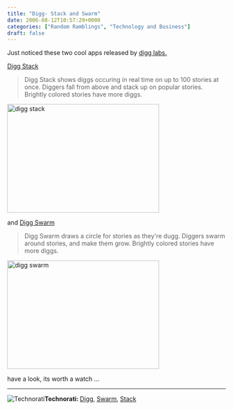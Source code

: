 ```yaml
---
title: "Digg- Stack and Swarm"
date: 2006-08-12T10:57:29+0000
categories: ["Random Ramblings", "Technology and Business"]
draft: false
---
```


Just noticed these two cool apps released by <a href="http://labs.digg.com">digg labs. </a>

<a href="http://labs.digg.com/stack/">Digg Stack</a>
<blockquote>Digg Stack shows diggs occuring in real time on up to 100 stories at once. Diggers fall from above and stack up on popular stories. Brightly colored stories have more diggs.</blockquote>
<a href="http://rakeshkumar.wordpress.com/wp-content/uploads/2006/08/digg-stack.jpg" class="imagelink" title="digg stack"><img src="http://rakeshkumar.wordpress.com/wp-content/uploads/2006/08/digg-stack.jpg" alt="digg stack" align="texttop" height="250" width="350" /></a>

and <a href="http://labs.digg.com/swarm/">Digg Swarm</a>
<blockquote>Digg Swarm draws a circle for stories as they're dugg. Diggers swarm around stories, and make them grow. Brightly colored stories have more diggs.</blockquote>
<a href="http://rakeshkumar.wordpress.com/wp-content/uploads/2006/08/digg-swarm.jpg" class="imagelink" title="digg swarm"><img src="http://rakeshkumar.wordpress.com/wp-content/uploads/2006/08/digg-swarm.jpg" alt="digg swarm" align="texttop" height="250" width="350" /></a>

have a look, its worth a watch ...

<hr /><img src="http://rakeshkumar.wordpress.com/wp-content/uploads/2006/08/technorati.gif" alt="Technorati" /><strong>Technorati: </strong><a href="http://www.technorati.com/tag/Digg" rel="tag">Digg</a>, <a href="http://www.technorati.com/tag/Swarm" rel="tag">Swarm</a>, <a href="http://www.technorati.com/tag/Stack" rel="tag">Stack</a>